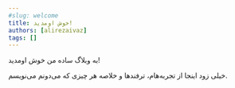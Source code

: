 ```yaml
---
#slug: welcome
title: خوش اومدید!
authors: [alirezaivaz]
tags: []
---
```


به وبلاگ ساده من خوش اومدید!

خیلی زود اینجا از تجربه‌هام، ترفندها و خلاصه هر چیزی که می‌دونم می‌نویسم.

